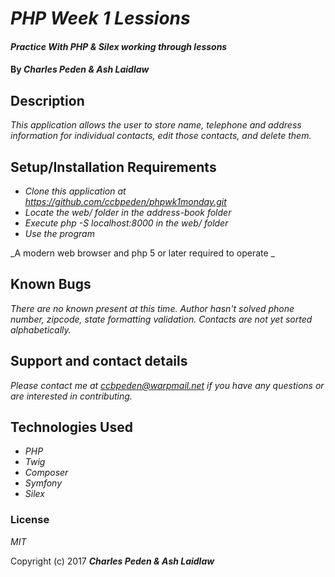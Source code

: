 # _PHP Week 1 Lessions_

#### _Practice With PHP & Silex working through lessons_

#### By _**Charles Peden & Ash Laidlaw**_

## Description

_This application allows the user to store name, telephone and address information for individual contacts, edit those contacts, and delete them._


## Setup/Installation Requirements

* _Clone this application at https://github.com/ccbpeden/phpwk1monday.git_
* _Locate the web/ folder in the address-book folder_
* _Execute php -S localhost:8000 in the web/ folder_
* _Use the program_

_A modern web browser and php 5 or later required to operate _


## Known Bugs

_There are no known present at this time.  Author hasn't solved phone number, zipcode, state formatting validation.  Contacts are not yet sorted alphabetically._

## Support and contact details

_Please contact me at ccbpeden@warpmail.net if you have any questions or are interested in contributing._

## Technologies Used

* _PHP_
* _Twig_
* _Composer_
* _Symfony_
* _Silex_



### License

*MIT*

Copyright (c) 2017 **_Charles Peden & Ash Laidlaw_**
